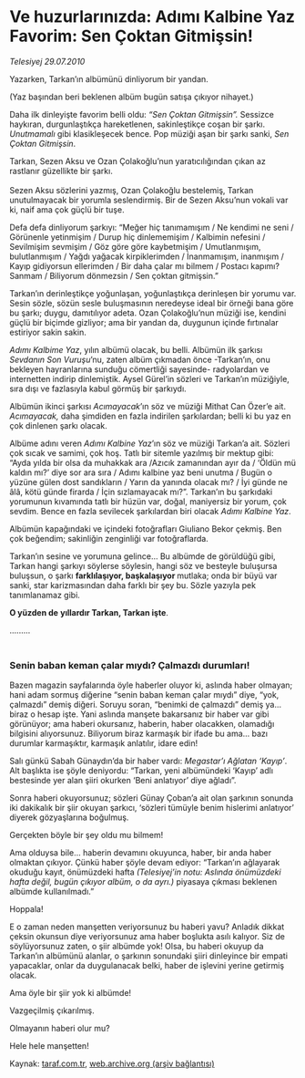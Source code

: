 # Ve huzurlarınızda: Adımı Kalbine Yaz  Favorim: Sen Çoktan Gitmişsin!

*Telesiyej 29.07.2010*

<div class="yazi"><p>Yazarken, Tarkan’ın albümünü dinliyorum bir yandan. </p>
<p>(Yaz başından beri beklenen albüm bugün satışa çıkıyor nihayet.) </p>
<p>Daha ilk dinleyişte favorim belli oldu: <i>“Sen Çoktan Gitmişsin”. </i>Sessizce haykıran, durgunlaştıkça hareketlenen, sakinleştikçe coşan bir şarkı. <i>Unutmamalı </i>gibi klasikleşecek bence. Pop müziği aşan bir şarkı sanki, <i>Sen Çoktan Gitmişsin</i>.</p>
<p>Tarkan, Sezen Aksu ve Ozan Çolakoğlu’nun yaratıcılığından çıkan az rastlanır güzellikte bir şarkı.<br/><br/>Sezen Aksu sözlerini yazmış, Ozan Çolakoğlu bestelemiş, Tarkan unutulmayacak bir yorumla seslendirmiş. Bir de Sezen Aksu’nun vokali var ki, naif ama çok güçlü bir tuşe.</p>
<p>Defa defa dinliyorum şarkıyı: “Meğer hiç tanımamışım / Ne kendimi ne seni / Görünenle yetinmişim / Durup hiç dinlememişim / Kalbimin nefesini / Sevilmişim sevmişim / Göz göre göre kaybetmişim / Umutlanmışım, bulutlanmışım / Yağdı yağacak kirpiklerimden / İnanmamışım, inanmışım / Kayıp gidiyorsun ellerimden / Bir daha çalar mı bilmem / Postacı kapımı? Sanmam / Biliyorum dönmezsin / Sen çoktan gitmişsin.”</p>
<p>Tarkan’ın derinleştikçe yoğunlaşan, yoğunlaştıkça derinleşen bir yorumu var. Sesin sözle, sözün sesle buluşmasının neredeyse ideal bir örneği bana göre bu şarkı; duygu, damıtılıyor adeta. Ozan Çolakoğlu’nun müziği ise, kendini güçlü bir biçimde gizliyor; ama bir yandan da, duygunun içinde fırtınalar estiriyor sakin sakin.</p>
<p><i>Adımı Kalbime Yaz</i>, yılın albümü olacak, bu belli. Albümün ilk şarkısı <i>Sevdanın Son Vuruşu</i>’nu, zaten albüm çıkmadan önce -Tarkan’ın, onu bekleyen hayranlarına sunduğu cömertliği sayesinde- radyolardan ve internetten indirip dinlemiştik. Aysel Gürel’in sözleri ve Tarkan’ın müziğiyle, sıra dışı ve fazlasıyla kabul görmüş bir şarkıydı.</p>
<p>Albümün ikinci şarkısı<i> Acımayacak</i>’ın söz ve müziği Mithat Can Özer’e ait. <i>Acımayacak, </i>daha şimdiden en fazla indirilen şarkılardan; belli ki bu yaz en çok dinlenen şarkı olacak.</p>
<p>Albüme adını veren <i>Adımı Kalbine Yaz</i>’ın söz ve müziği Tarkan’a ait. Sözleri çok sıcak ve samimi, çok hoş. Tatlı bir sitemle yazılmış bir mektup gibi: “Ayda yılda bir olsa da muhakkak ara /Azıcık zamanından ayır da / ‘Öldün mü kaldın mı?’ diye sor ara sıra / Adımı kalbine yaz beni unutma / Bugün o yüzüne gülen dost sandıkların / Yarın da yanında olacak mı? / İyi günde ne âlâ, kötü günde firarda / İçin sızlamayacak mı?”. Tarkan’ın bu şarkıdaki yorumunun kıvamında tatlı bir hüzün var, doğal, maniyersiz bir yorum, çok sevdim. Bence en fazla sevilecek şarkılardan biri olacak <i>Adımı Kalbine Yaz</i>.</p>
<p>Albümün kapağındaki ve içindeki fotoğrafları Giuliano Bekor çekmiş. Ben çok beğendim; sakinliğin zenginliği var fotoğraflarda.</p>
<p>Tarkan’ın sesine ve yorumuna gelince… Bu albümde de görüldüğü gibi, Tarkan hangi şarkıyı söylerse söylesin, hangi söz ve besteyle buluşursa buluşsun, o şarkı <b>farklılaşıyor, başkalaşıyor </b>mutlaka; onda bir büyü var sanki, star karizmasından daha farklı bir şey bu. Sözle yazıyla pek tanımlanamaz gibi. </p>
<p><b>O yüzden de</b> <b>yıllardır Tarkan, Tarkan işte</b>.</p>
<p>.........</p>
<h3><br/>Senin baban keman çalar mıydı? Çalmazdı durumları!</h3>
<p>Bazen magazin sayfalarında öyle haberler oluyor ki, aslında haber olmayan; hani adam sormuş diğerine “senin baban keman çalar mıydı” diye, “yok, çalmazdı” demiş diğeri. Soruyu soran, “benimki de çalmazdı” demiş ya… biraz o hesap işte. Yani aslında manşete bakarsanız bir haber var gibi görünüyor; ama haberi okursanız, haberin, haber olacakken, olamadığı bilgisini alıyorsunuz. Biliyorum biraz karmaşık bir ifade bu ama... bazı durumlar karmaşıktır, karmaşık anlatılır, idare edin!</p>
<p>Salı günkü Sabah Günaydın’da bir haber vardı: <i>Megastar’ı Ağlatan ‘Kayıp’</i>. Alt başlıkta ise şöyle deniyordu: “Tarkan, yeni albümündeki ‘Kayıp’ adlı bestesinde yer alan şiiri okurken ‘Beni anlatıyor’ diye ağladı”. </p>
<p>Sonra haberi okuyorsunuz; sözleri Günay Çoban’a ait olan şarkının sonunda iki dakikalık bir şiir okuyan şarkıcı, ‘sözleri tümüyle benim hislerimi anlatıyor’ diyerek gözyaşlarına boğulmuş. </p>
<p>Gerçekten böyle bir şey oldu mu bilmem! </p>
<p>Ama olduysa bile… haberin devamını okuyunca, haber, bir anda haber olmaktan çıkıyor. Çünkü haber şöyle devam ediyor: “Tarkan’ın ağlayarak okuduğu kayıt, önümüzdeki hafta <i>(Telesiyej’in notu: Aslında önümüzdeki hafta değil, bugün çıkıyor albüm, o da ayrı.)</i> piyasaya çıkması beklenen albümde kullanılmadı.” </p>
<p>Hoppala!</p>
<p>E o zaman neden manşetten veriyorsunuz bu haberi yavu? Anladık dikkat çeksin okunsun diye veriyorsunuz ama haber boşlukta asılı kalıyor. Siz de söylüyorsunuz zaten, o şiir albümde yok! Olsa, bu haberi okuyup da Tarkan’ın albümünü alanlar, o şarkının sonundaki şiiri dinleyince bir empati yapacaklar, onlar da duygulanacak belki, haber de işlevini yerine getirmiş olacak.</p>
<p>Ama öyle bir şiir yok ki albümde! </p>
<p>Vazgeçilmiş çıkarılmış.</p>
<p>Olmayanın haberi olur mu?</p>
<p>Hele hele manşetten!</p>
</div>

Kaynak: [taraf.com.tr](http://www.taraf.com.tr:80/telesiyej/makale-ve-huzurlarinizda-adimi-kalbine-yaz-favorim.htm), [web.archive.org (arşiv bağlantısı)](http://web.archive.org/web/20100731055145/http://www.taraf.com.tr:80/telesiyej/makale-ve-huzurlarinizda-adimi-kalbine-yaz-favorim.htm)
